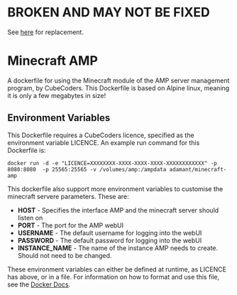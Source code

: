 # BROKEN AND MAY NOT BE FIXED
See [here](https://github.com/Adam-Ant/docker-minecraft-amp) for replacement.

# Minecraft AMP
A dockerfile for using the Minecraft module of the AMP server management program, by CubeCoders. This Dockerfile is based on Alpine linux, meaning it is only a few megabytes in size!

## Environment Variables
This Dockerfile requires a CubeCoders licence, specified as the environment variable LICENCE. An example run command for this Dockerfile is:

```docker run -d -e "LICENCE=XXXXXXXX-XXXX-XXXX-XXXX-XXXXXXXXXXXX" -p 8080:8080  -p 25565:25565 -v /volumes/amp:/ampdata adamant/minecraft-amp```

This dockerfile also support more environment variables to customise the minecraft servere parameters. These are:
* **HOST** - Specifies the interface AMP and the minecraft server should listen on
* **PORT** - The port for the AMP webUI
* **USERNAME** - The default username for logging into the webUI
* **PASSWORD** - The default password for logging into the webUI
* **INSTANCE_NAME** - The name of the instance AMP needs to create. Should not need to be changed.

These environment variables can either be defined at runtime, as LICENCE has above, or in a file. For information on how to format and use this file, see the [Docker Docs](https://docs.docker.com/engine/reference/commandline/run/#/set-environment-variables-e-env-env-file).
